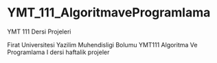 YMT_111_AlgoritmaveProgramlama
==============================

YMT 111 Dersi Projeleri

Firat Universitesi Yazilim Muhendisligi Bolumu
YMT111 Algoritma Ve Programlama I dersi haftalik projeler
